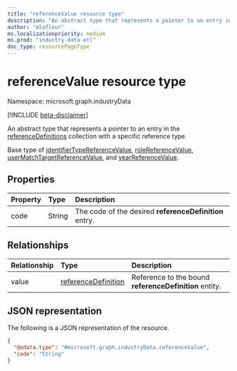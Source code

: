```yaml
---
title: "referenceValue resource type"
description: "An abstract type that represents a pointer to an entry in the referenceDefinitions collection."
author: "mlafleur"
ms.localizationpriority: medium
ms.prod: "industry-data-etl"
doc_type: resourcePageType
---
```


# referenceValue resource type

Namespace: microsoft.graph.industryData

[!INCLUDE [beta-disclaimer](../../includes/beta-disclaimer.md)]

An abstract type that represents a pointer to an entry in the [referenceDefinitions](industrydata-referencedefinition.md) collection with a specific reference type.

Base type of [identifierTypeReferenceValue](industrydata-identifiertypereferencevalue.md), [roleReferenceValue](industrydata-rolereferencevalue.md), [userMatchTargetReferenceValue](industrydata-usermatchtargetreferencevalue.md), and [yearReferenceValue](industrydata-yearreferencevalue.md).

## Properties

| Property | Type   | Description                                            |
| :------- | :----- | :----------------------------------------------------- |
| code     | String | The code of the desired **referenceDefinition** entry. |

## Relationships

| Relationship | Type                                                       | Description                                            |
| :----------- | :--------------------------------------------------------- | :----------------------------------------------------- |
| value        | [referenceDefinition](industrydata-referencedefinition.md) | Reference to the bound **referenceDefinition** entity. |

## JSON representation

The following is a JSON representation of the resource.

<!-- {
  "blockType": "resource",
  "@odata.type": "microsoft.graph.industryData.referenceValue"
}
-->

```json
{
  "@odata.type": "#microsoft.graph.industryData.referenceValue",
  "code": "String"
}
```
